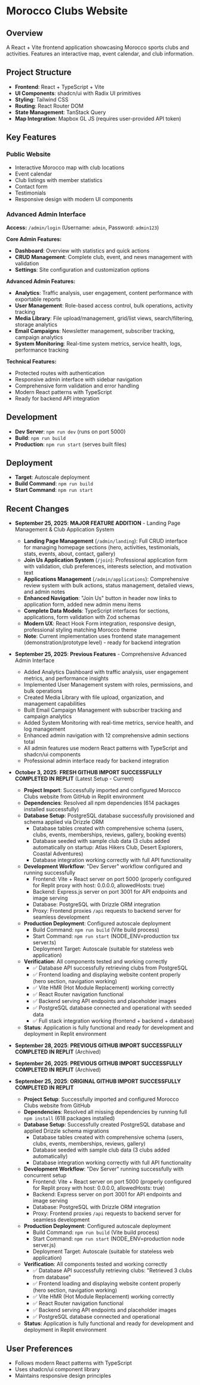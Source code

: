 # Morocco Clubs Website

## Overview
A React + Vite frontend application showcasing Morocco sports clubs and activities. Features an interactive map, event calendar, and club information.

## Project Structure
- **Frontend**: React + TypeScript + Vite
- **UI Components**: shadcn/ui with Radix UI primitives
- **Styling**: Tailwind CSS
- **Routing**: React Router DOM
- **State Management**: TanStack Query
- **Map Integration**: Mapbox GL JS (requires user-provided API token)

## Key Features

### Public Website
- Interactive Morocco map with club locations
- Event calendar
- Club listings with member statistics
- Contact form
- Testimonials
- Responsive design with modern UI components

### Advanced Admin Interface
**Access:** `/admin/login` (Username: `admin`, Password: `admin123`)

**Core Admin Features:**
- **Dashboard**: Overview with statistics and quick actions
- **CRUD Management**: Complete club, event, and news management with validation
- **Settings**: Site configuration and customization options

**Advanced Admin Features:**
- **Analytics**: Traffic analysis, user engagement, content performance with exportable reports
- **User Management**: Role-based access control, bulk operations, activity tracking
- **Media Library**: File upload/management, grid/list views, search/filtering, storage analytics
- **Email Campaigns**: Newsletter management, subscriber tracking, campaign analytics
- **System Monitoring**: Real-time system metrics, service health, logs, performance tracking

**Technical Features:**
- Protected routes with authentication
- Responsive admin interface with sidebar navigation
- Comprehensive form validation and error handling
- Modern React patterns with TypeScript
- Ready for backend API integration

## Development
- **Dev Server**: `npm run dev` (runs on port 5000)
- **Build**: `npm run build`
- **Production**: `npm run start` (serves built files)

## Deployment
- **Target**: Autoscale deployment
- **Build Command**: `npm run build`
- **Start Command**: `npm run start`

## Recent Changes
- **September 25, 2025**: **MAJOR FEATURE ADDITION** - Landing Page Management & Club Application System
  - **Landing Page Management** (`/admin/landing`): Full CRUD interface for managing homepage sections (hero, activities, testimonials, stats, events, about, contact, gallery)
  - **Join Us Application System** (`/join`): Professional application form with validation, club preferences, interests selection, and motivation text
  - **Applications Management** (`/admin/applications`): Comprehensive review system with bulk actions, status management, detailed views, and admin notes
  - **Enhanced Navigation**: "Join Us" button in header now links to application form, added new admin menu items
  - **Complete Data Models**: TypeScript interfaces for sections, applications, form validation with Zod schemas
  - **Modern UX**: React Hook Form integration, responsive design, professional styling matching Morocco theme
  - **Note**: Current implementation uses frontend state management (demonstration/prototype level) - ready for backend integration

- **September 25, 2025**: **Previous Features** - Comprehensive Advanced Admin Interface
  - Added Analytics Dashboard with traffic analysis, user engagement metrics, and performance insights
  - Implemented User Management system with roles, permissions, and bulk operations
  - Created Media Library with file upload, organization, and management capabilities
  - Built Email Campaign Management with subscriber tracking and campaign analytics
  - Added System Monitoring with real-time metrics, service health, and log management
  - Enhanced admin navigation with 12 comprehensive admin sections total
  - All admin features use modern React patterns with TypeScript and shadcn/ui components
  - Professional admin interface ready for backend integration

- **October 3, 2025**: **FRESH GITHUB IMPORT SUCCESSFULLY COMPLETED IN REPLIT** (Latest Setup - Current)
  - **Project Import**: Successfully imported and configured Morocco Clubs website from GitHub in Replit environment
  - **Dependencies**: Resolved all npm dependencies (614 packages installed successfully)
  - **Database Setup**: PostgreSQL database successfully provisioned and schema applied via Drizzle ORM
    - Database tables created with comprehensive schema (users, clubs, events, memberships, reviews, gallery, booking events)
    - Database seeded with sample club data (3 clubs added automatically on startup: Atlas Hikers Club, Desert Explorers, Coastal Adventures)
    - Database integration working correctly with full API functionality
  - **Development Workflow**: "Dev Server" workflow configured and running successfully
    - Frontend: Vite + React server on port 5000 (properly configured for Replit proxy with host: 0.0.0.0, allowedHosts: true)
    - Backend: Express.js server on port 3001 for API endpoints and image serving
    - Database: PostgreSQL with Drizzle ORM integration
    - Proxy: Frontend proxies `/api` requests to backend server for seamless development
  - **Production Deployment**: Configured autoscale deployment
    - Build Command: `npm run build` (Vite build process)
    - Start Command: `npm run start` (NODE_ENV=production tsx server.ts)
    - Deployment Target: Autoscale (suitable for stateless web application)
  - **Verification**: All components tested and working correctly
    - ✅ Database API successfully retrieving clubs from PostgreSQL
    - ✅ Frontend loading and displaying website content properly (hero section, navigation working)
    - ✅ Vite HMR (Hot Module Replacement) working correctly
    - ✅ React Router navigation functional
    - ✅ Backend serving API endpoints and placeholder images
    - ✅ PostgreSQL database connected and operational with seeded data
    - ✅ Full stack integration working (frontend + backend + database)
  - **Status**: Application is fully functional and ready for development and deployment in Replit environment

- **September 28, 2025**: **PREVIOUS GITHUB IMPORT SUCCESSFULLY COMPLETED IN REPLIT** (Archived)

- **September 26, 2025**: **PREVIOUS GITHUB IMPORT SUCCESSFULLY COMPLETED IN REPLIT** (Archived)

- **September 25, 2025**: **ORIGINAL GITHUB IMPORT SUCCESSFULLY COMPLETED IN REPLIT**
  - **Project Setup**: Successfully imported and configured Morocco Clubs website from GitHub
  - **Dependencies**: Resolved all missing dependencies by running full `npm install` (618 packages installed)
  - **Database Setup**: Successfully created PostgreSQL database and applied Drizzle schema migrations
    - Database tables created with comprehensive schema (users, clubs, events, memberships, reviews, gallery)
    - Database seeded with sample club data (3 clubs added automatically)
    - Database integration working correctly with full API functionality
  - **Development Workflow**: "Dev Server" running successfully with concurrent setup
    - Frontend: Vite + React server on port 5000 (properly configured for Replit proxy with host: 0.0.0.0, allowedHosts: true)
    - Backend: Express server on port 3001 for API endpoints and image serving
    - Database: PostgreSQL with Drizzle ORM integration
    - Proxy: Frontend proxies `/api` requests to backend server for seamless development
  - **Production Deployment**: Configured autoscale deployment
    - Build Command: `npm run build` (Vite build process)
    - Start Command: `npm run start` (NODE_ENV=production node server.js)
    - Deployment Target: Autoscale (suitable for stateless web application)
  - **Verification**: All components tested and working correctly
    - ✅ Database API successfully retrieving clubs: "Retrieved 3 clubs from database"
    - ✅ Frontend loading and displaying website content properly (hero section, navigation working)
    - ✅ Vite HMR (Hot Module Replacement) working correctly
    - ✅ React Router navigation functional
    - ✅ Backend serving API endpoints and placeholder images
    - ✅ PostgreSQL database connected and operational
  - **Status**: Application is fully functional and ready for development and deployment in Replit environment

## User Preferences
- Follows modern React patterns with TypeScript
- Uses shadcn/ui component library
- Maintains responsive design principles